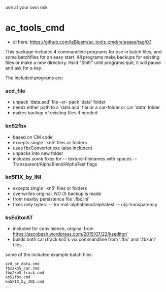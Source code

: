 use at your own risk

# ac_tools_cmd

- dl here: https://github.com/leBluem/ac_tools_cmd/releases/tag/0.1

This package includes 4 commandline programs for use in batch files, and some batchfiles for an easy start. 
All programs make backups for existing files or make a new directory.
Hold "Shift" until programs quit, it will pause and ask for a key.

The included programs are:

### acd_file
 - unpack 'data.acd' file -or- pack 'data' folder
 - needs either path to a 'data.acd' file
   or a car-folder or car 'data' folder
 - makes backup of existing files if needed

### kn52fbx
 - based on CM code
 - excepts single '.kn5' files or folders
 - uses fbxConverter.exe (also included)
 - unpacks into new folder
 - includes some fixes for
 -- texture-filenames with spaces
 -- Transparent/AlphaBlend/AlphaTest flags

### kn5FIX_by_INI
 - excepts single '.kn5' files or folders
 - overwrites original, NO (!) backup is made
 - from nearby persistence file '.fbx.ini'
 - fixes only bytes:
 -- for mat-alphablend/alphatest
 -- obj-transparency

### ksEditorAT
 - included for convinience, original from https://ascobash.wordpress.com/2015/07/22/kseditor/
 - builds both car+track kn5's via commandline from '.fbx' and '.fbx.ini' files


some of the included example batch files:

```
acd_or_data.cmd
fbx2kn5_car.cmd
fbx2kn5_track.cmd
kn52fbx.cmd
kn5FIX_by_INI.cmd
...
```
